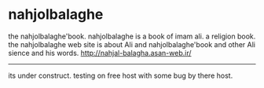nahjolbalaghe
=============

the nahjolbalaghe'book.
nahjolbalaghe is a book of imam ali.
a religion book.
the nahjolbalaghe web site is about Ali and nahjolbalaghe'book and other Ali sience and his words.
http://nahjal-balagha.asan-web.ir/

-------------
its under construct.
testing on free host with some bug by there host.
